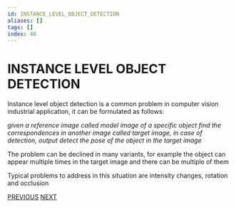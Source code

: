 ```yaml
---
id: INSTANCE_LEVEL_OBJECT_DETECTION
aliases: []
tags: []
index: 40
---
```


# INSTANCE LEVEL OBJECT DETECTION

Instance level object detection is a common problem in computer vision industrial application, it can be formulated as follows:

*given a reference image called model image of a specific object find  the correspondences in another image called target image, in case of detection, output detect the pose of the object in the target image*

The problem can be declined in many variants, for example the object can appear multiple times in the target image and there can be multiple of them

Typical problems to address in this situation are intensity changes, rotation and occlusion

[PREVIOUS](pages/local_features/MATCHING_PROCESS.md) [NEXT](computer_vision/pages/object_detection/TEMPLATE_PATTERN_MATCHING.md)
